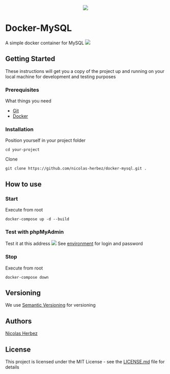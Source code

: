 <p align="center">
    <img src="https://img.shields.io/badge/version-1.0.0-blue" />
</p>

# Docker-MySQL

A simple docker container for MySQL
<img src="https://img.shields.io/badge/MySQL-5.7-green" />

## Getting Started

These instructions will get you a copy of the project up and running on your local machine for development and testing purposes

### Prerequisites

What things you need

* [Git](https://git-scm.com/downloads)
* [Docker](https://www.docker.com/get-started/)

### Installation

Position yourself in your project folder
```
cd your-project
```

Clone
```
git clone https://github.com/nicolas-herbez/docker-mysql.git .
```

## How to use

### Start

Execute from root
```
docker-compose up -d --build
```

### Test with phpMyAdmin

Test it at this address
<a href="http://localhost/" target="_blanc"><img src="https://img.shields.io/badge/localhost-8080-blue" /></a>
See [environment](https://github.com/nicolas-herbez/docker-mysql/blob/main/docker-compose.yaml) for login and password

### Stop

Execute from root
```
docker-compose down
```

## Versioning

We use [Semantic Versioning](http://semver.org/) for versioning

## Authors

[Nicolas Herbez](https://github.com/nicolas-herbez)

## License

This project is licensed under the MIT License - see the [LICENSE.md](LICENSE.md) file for details
